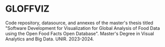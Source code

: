# GLOFFVIZ
Code repository, datasource, and annexes of the master's thesis titled "Software Development for Visualization for Global Analysis of Food Data using the Open Food Facts Open Database". Master's Degree in Visual Analytics and Big Data. UNIR. 2023-2024.
